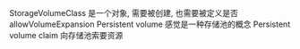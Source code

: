 
StorageVolumeClass 是一个对象, 需要被创建, 也需要被定义是否 allowVolumeExpansion
Persistent volume 感觉是一种存储池的概念
Persistent volume claim 向存储池索要资源




